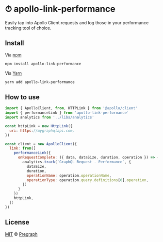 # ⏱ apollo-link-performance

Easily tap into Apollo Client requests and log those in your performance tracking tool of choice.

## Install

Via [npm](https://npmjs.com/package/apollo-link-performance)

```sh
npm install apollo-link-performance
```

Via [Yarn](https://yarn.pm/apollo-link-performance)

```sh
yarn add apollo-link-performance
```

## How to use

```js
import { ApolloClient, from, HTTPLink } from '@apollo/client'
import { performanceLink } from 'apollo-link-performance'
import analytics from '../libs/analytics'

const httpLink = new HttpLink({
  uri: https://mygraphqlapi.com,
})

const client = new ApolloClient({
  link: from([
    performanceLink({
      onRequestComplete: ({ data, dataSize, duration, operation }) => {
        analytics.track(`GraphQL Request - Performance`, {
          dataSize,
          duration,
          operationName: operation.operationName,
          operationType: operation.query.definitions[0].operation,
        })
      }
    })
    httpLink,
  ])
})

```

## License

[MIT](LICENSE) © [Pregraph](https://www.pregraph.com)
